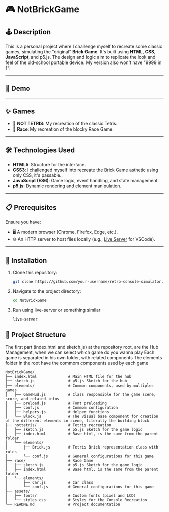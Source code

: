 # 🎮 NotBrickGame

## 🕹️ Description
This is a personal project where I challenge myself to recreate some classic games, simulating the "original" **Brick Game**. It's built using **HTML**, **CSS**, **JavaScript**, and p5.js. The design and logic aim to replicate the look and feel of the old-school portable device. My version also won't have "9999 in 1"!

---

## 📸 Demo


---

## ✨ Games
- 🎲 **NOT TETRIS**: My recreation of the classic Tetris.
- 🎲 **Race**: My recreation of the blocky Race Game.

---

## 🛠️ Technologies Used
- **HTML5**: Structure for the interface.
- **CSS3**: I challenged myself into recreate the Brick Game asthetic using only CSS, it's passable..
- **JavaScript (ES6)**: Game logic, event handling, and state management.
- **p5.js**: Dynamic rendering and element manipulation.

---

## 📋 Prerequisites
Ensure you have:
- 🖥️ A modern browser (Chrome, Firefox, Edge, etc.).
- 🌐 An HTTP server to host files locally (e.g., [Live Server](https://marketplace.visualstudio.com/items?itemName=ritwickdey.LiveServer) for VSCode).

---

## 🚀 Installation
1. Clone this repository:
   ```bash
   git clone https://github.com/your-username/retro-console-simulator.git
   ```

2. Navigate to the project directory:
   ```bash
   cd NotBrickGame
   ```

3. Run using live-server or something similar
    ```
    live-server
    ```

## 📂 Project Structure
The first part (index.html and sketch.js) at the repository root, are the Hub Management, when we can select which game do you wanna play
Each game is separated in his own folder, with related components
The elements folder in the root have the commom components used by each game

```
NotBrickGame/
├── index.html              # Main HTML file for the hub
├── sketch.js               # p5.js Sketch for the hub
├── elements/               # Common components, used by multiples games
│   ├── GameHud.js          # Class responsible for the game scene, score, and related infos
│   ├── preload.js          # Font preloading
│   ├── conf.js             # Commom configuration
│   ├── helpers.js          # Helper functions
│   └── Block.js            # The visual base component for creation of the different elements in scene, literally the building block
├── nottetris/              # Tetris recreation
│   ├── sketch.js           # p5.js Sketch for the game logic
│   ├── index.html          # Base html, is the same from the parent folder
│   └── elements/
│       ├── Brick.js        # Tetris Brick representation class with rules
│       └── conf.js         # General configurations for this game
├── race/                   # Race Game
│   ├── sketch.js           # p5.js Sketch for the game logic
│   ├── index.html          # Base html, is the same from the parent folder
│   └── elements/
│       ├── Car.js          # Car class
│       └── conf.js         # General configurations for this game
├── assets/
│   ├── fonts/              # Custom fonts (pixel and LCD)
│   └── styles.css          # Styles for the Console Recreation
└── README.md               # Project documentation
```


